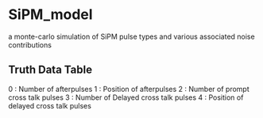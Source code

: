 # SiPM_model
a monte-carlo simulation of SiPM pulse types and various associated noise contributions

## Truth Data Table

0 : Number of afterpulses
1 : Position of afterpulses
2 : Number of prompt cross talk pulses
3 : Number of Delayed cross talk pulses
4 : Position of delayed cross talk pulses